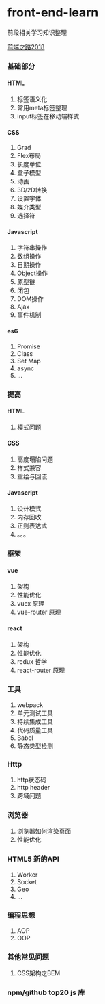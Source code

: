 # front-end-learn

前段相关学习知识整理

[前端之路2018](./articles/前端之路2018.md)


### 基础部分
#### HTML
1. 标签语义化
2. 常用meta标签整理
3. input标签在移动端样式

#### CSS
1. Grad
2. Flex布局
3. 长度单位
4. 盒子模型
5. 动画
6. 3D/2D转换
7. 设置字体
8. 媒介类型
9. 选择符

#### Javascript
1. 字符串操作
2. 数组操作
3. 日期操作
4. Object操作
5. 原型链
6. 闭包
7. DOM操作
8. Ajax
9. 事件机制

#### es6
1. Promise
2. Class
3. Set Map
4. async
5. ...

### 提高
#### HTML
1. 模式问题

#### CSS
1. 高度塌陷问题
2. 样式兼容
3. 重绘与回流

#### Javascript
1. 设计模式
2. 内存回收
3. 正则表达式
4. 。。。

### 框架
#### vue
1. 架构
3. 性能优化
4. vuex 原理
5. vue-router 原理

#### react 
1. 架构
2. 性能优化
3. redux 哲学
4. react-router 原理

### 工具
1. webpack
2. 单元测试工具
3. 持续集成工具
4. 代码质量工具
5. Babel
6. 静态类型检测

### Http
1. http状态码
2. http header
3. 跨域问题

### 浏览器
1. 浏览器如何渲染页面
2. 性能优化

### HTML5 新的API
1. Worker
2. Socket
3. Geo
4. ...

### 编程思想
1. AOP
2. OOP

### 其他常见问题
1. CSS架构之BEM


### npm/github top20 js 库



